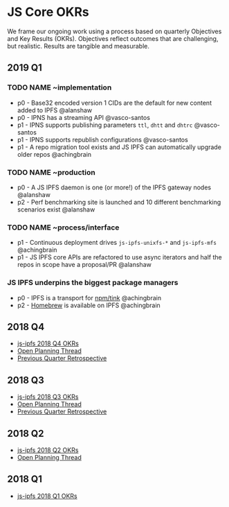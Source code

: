 # JS Core OKRs

We frame our ongoing work using a process based on quarterly Objectives and Key Results (OKRs). Objectives reflect outcomes that are challenging, but realistic. Results are tangible and measurable.

## 2019 Q1

### TODO NAME ~implementation

* p0 - Base32 encoded version 1 CIDs are the default for new content added to IPFS @alanshaw
* p0 - IPNS has a streaming API @vasco-santos
* p1 - IPNS supports publishing parameters `ttl`, `dhtt` and `dhtrc` @vasco-santos
* p1 - IPNS supports republish configurations  @vasco-santos
* p1 - A repo migration tool exists and JS IPFS can automatically upgrade older repos @achingbrain

### TODO NAME ~production

* p0 - A JS IPFS daemon is one (or more!) of the IPFS gateway nodes @alanshaw
* p2 - Perf benchmarking site is launched and 10 different benchmarking scenarios exist @alanshaw

### TODO NAME ~process/interface

* p1 - Continuous deployment drives `js-ipfs-unixfs-*` and `js-ipfs-mfs` @achingbrain
* p1 - JS IPFS core APIs are refactored to use async iterators and half the repos in scope have a proposal/PR @alanshaw

### JS IPFS underpins the biggest package managers

* p0 - IPFS is a transport for [npm/tink](https://github.com/npm/tink) @achingbrain
* p2 - [Homebrew](https://brew.sh/) is available on IPFS @achingbrain

## 2018 Q4

- [js-ipfs 2018 Q4 OKRs](https://docs.google.com/spreadsheets/d/139lROP7-Ee4M4S7A_IO4iIgSgugYm7dct620LYnalII/edit#gid=274358435)
- [Open Planning Thread](https://github.com/ipfs/js-ipfs/pull/1566)
- [Previous Quarter Retrospective](https://docs.google.com/document/d/1ITVW5yysj0bZiluEKasQ57edpNwOZ-P5GQGgoclwQno/edit)

## 2018 Q3

- [js-ipfs 2018 Q3 OKRs](https://docs.google.com/spreadsheets/d/19vjigg4locq4fO6JXyobS2yTx-k-fSzlFM5ngZDPDbQ/edit#gid=274358435)
- [Open Planning Thread](https://github.com/ipfs/js-ipfs/pull/1409)
- [Previous Quarter Retrospective](https://docs.google.com/document/d/1N4xAIHFfbr3ZpUSaPC0wJaruNQNM8nxTt3nai9TtvSI/edit#heading=h.y8lua98atzlj)

## 2018 Q2

- [js-ipfs 2018 Q2 OKRs](https://docs.google.com/spreadsheets/d/1xIhKROxFlsY9M9on37D5rkbSsm4YtjRQvG2unHScApA/edit#gid=274358435)
- [Open Planning Thread](https://github.com/ipfs/js-ipfs/pull/1281)

## 2018 Q1

- [js-ipfs 2018 Q1 OKRs](https://docs.google.com/spreadsheets/u/1/d/1clB-W489rJpbOEs2Q7Q2Jf1WMXHQxXgccBcUJS9QTiI/edit#gid=2079514081)
